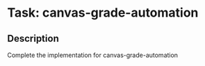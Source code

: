 # Task: canvas-grade-automation

## Description
Complete the implementation for canvas-grade-automation
